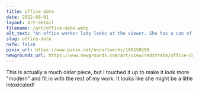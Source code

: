 ```yaml
---
title: office date
date: 2022-08-01
layout: art-detail
filename: /art/office-date.webp
alt_text: "An office worker lady looks at the viewer. She has a can of a non-descript drink in one hand, and another one underneath her thigh.She is wearing an unbuttoned collared shirt, and a short black shirt. She's in a red booth, and in front of a table. An incandescent light is flooding the room with an orange glow."
slug: office-date
nsfw: false
pixiv_url: https://www.pixiv.net/en/artworks/100150299
newgrounds_url: https://www.newgrounds.com/art/view/redstrate/office-date
---
```

This is actually a much older piece, but I touched it up to make it look more "modern" and fit in with the rest of my work. It looks like she might be a little intoxicated!
